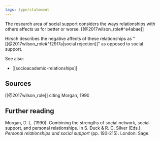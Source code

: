 ```yaml
---
tags: type/statement
---
```

The research area of social support considers the ways relationships with others affects us for better or worse. [[@2017wilson_role#^e4abae]]

Hirsch describes the negative affects of these relationships as "[[@2017wilson_role#^f29f7a|social rejection]]" as opposed to social support.

See also: 
- [[socioacademic-relationships]]
## Sources
[[@2017wilson_role]] citing Morgan, 1990

## Further reading
Morgan, D. L. (1990). Combining the strengths of social network, social support, and personal relationships. In S. Duck & R. C. Silver (Eds.), *Personal relationships and social support* (pp. 190-215). London: Sage.
